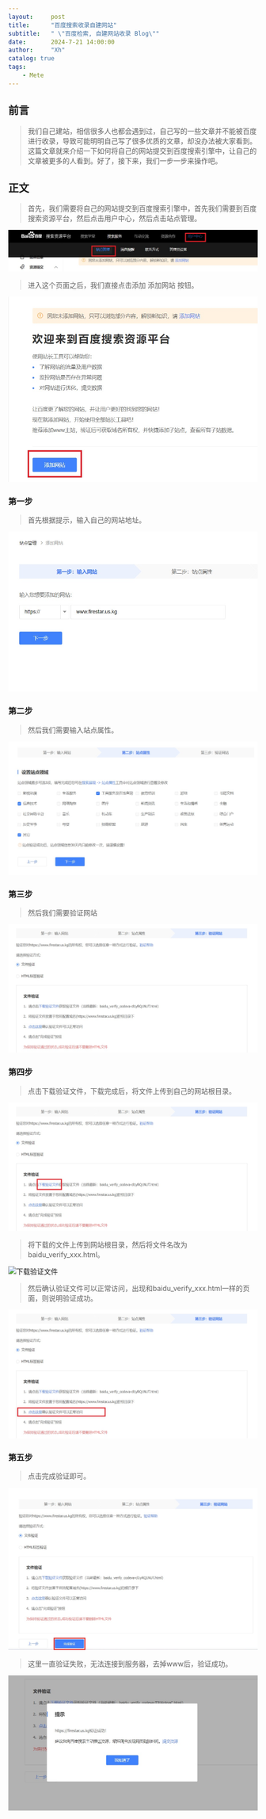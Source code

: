 ```yaml
---
layout:     post
title:      "百度搜索收录自建网站"
subtitle:   " \"百度检索, 自建网站收录 Blog\""
date:       2024-7-21 14:00:00
author:     "Xh"
catalog: true
tags:
    - Mete
---
```


## 前言
>我们自己建站，相信很多人也都会遇到过，自己写的一些文章并不能被百度进行收录，导致可能明明自己写了很多优质的文章，却没办法被大家看到。这篇文章就来介绍一下如何将自己的网站提交到百度搜索引擎中，让自己的文章被更多的人看到。好了，接下来，我们一步一步来操作吧。

## 正文
>首先，我们需要将自己的网站提交到百度搜索引擎中，首先我们需要到百度搜索资源平台，然后点击用户中心，然后点击站点管理。

![站点管理](../img/baidu_search/site_administration.jpg)

>进入这个页面之后，我们直接点击添加 添加网站 按钮。

![添加网站](../img/baidu_search/Add_site.jpg)

### 第一步
>首先根据提示，输入自己的网站地址。

![输入地址](../img/baidu_search/enter_address.jpg)

### 第二步 
>然后我们需要输入站点属性。

![站点属性](../img/baidu_search/Site_attribute.jpg)

### 第三步
>然后我们需要验证网站

![验证网站](../img/baidu_search/Verify_website.jpg)

### 第四步
>点击下载验证文件，下载完成后，将文件上传到自己的网站根目录。

![验证网站1](../img/baidu_search/Verify_website1.jpg)

>将下载的文件上传到网站根目录，然后将文件名改为 baidu_verify_xxx.html。

![下载验证文件](../img/baidu_search/Download_verification_file..jpg)

>然后确认验证文件可以正常访问，出现和baidu_verify_xxx.html一样的页面，则说明验证成功。

![验证文件](../img/baidu_search/Validation_file.jpg)

### 第五步
>点击完成验证即可。

![完成验证](../img/baidu_search/Complete_verification.jpg)

>这里一直验证失败，无法连接到服务器，去掉www后，验证成功。

![](../img/baidu_search/finish.jpg)